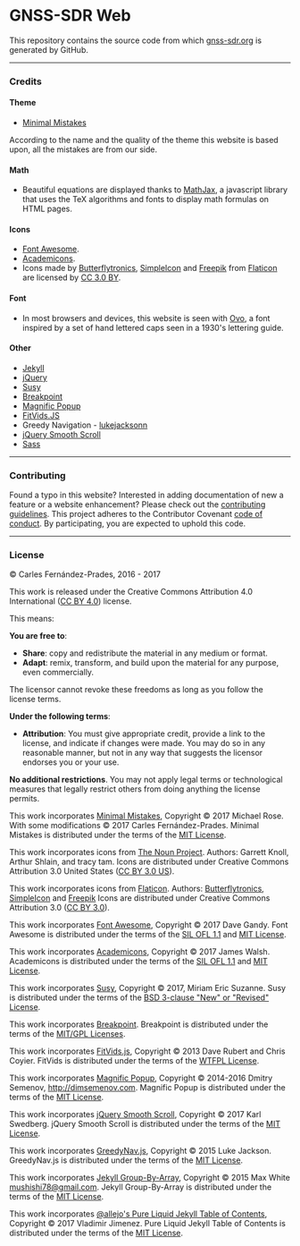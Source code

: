 # GNSS-SDR Web

This repository contains the source code from which [gnss-sdr.org](http://gnss-sdr.org) is generated by GitHub.

---

### Credits

#### Theme

- [Minimal Mistakes](https://mmistakes.github.io/minimal-mistakes/)

According to the name and the quality of the theme this website is based upon, all the mistakes are from our side.


#### Math

- Beautiful equations are displayed thanks to [MathJax](https://www.mathjax.org/), a javascript library that uses the TeX algorithms and fonts to display math formulas on HTML pages.

#### Icons

- [Font Awesome](http://fontawesome.io/).
- [Academicons](https://jpswalsh.github.io/academicons/).
- Icons made by [Butterflytronics](https://www.flaticon.com/authors/butterflytronics), [SimpleIcon](https://www.flaticon.com/authors/simpleicon) and [Freepik](https://www.freepik.com) from [Flaticon](https://www.flaticon.com) are licensed by [CC 3.0 BY](http://creativecommons.org/licenses/by/3.0/).


#### Font

- In most browsers and devices, this website is seen with [Ovo](https://fonts.google.com/specimen/Ovo?query=ovo), a font inspired by a set of hand lettered caps seen in a 1930's lettering guide.


#### Other

- [Jekyll](https://jekyllrb.com/)
- [jQuery](http://jquery.com/)
- [Susy](http://oddbird.net/susy/)
- [Breakpoint](http://breakpoint-sass.com/)
- [Magnific Popup](http://dimsemenov.com/plugins/magnific-popup/)
- [FitVids.JS](http://fitvidsjs.com/)
- Greedy Navigation - [lukejacksonn](https://codepen.io/lukejacksonn/pen/PwmwWV)
- [jQuery Smooth Scroll](https://github.com/kswedberg/jquery-smooth-scroll)
- [Sass](http://sass-lang.com/)

---

### Contributing

Found a typo in this website? Interested in adding documentation of new a feature or a website enhancement? Please check out the [contributing guidelines](CONTRIBUTING.md). This project adheres to the Contributor Covenant [code of conduct](CODE_OF_CONDUCT.md). By participating, you are expected to uphold this code.



---


### License

&copy; Carles Fern&aacute;ndez-Prades, 2016 - 2017

This work is released under the Creative Commons Attribution 4.0 International ([CC BY 4.0](https://creativecommons.org/licenses/by/4.0/legalcode)) license.

This means:

**You are free to**:
* **Share**: copy and redistribute the material in any medium or format.
* **Adapt**: remix, transform, and build upon the material for any purpose, even commercially.

The licensor cannot revoke these freedoms as long as you follow the license terms.


**Under the following terms**:
* **Attribution**: You must give appropriate credit, provide a link to the license, and indicate if changes were made. You may do so in any reasonable manner, but not in any way that suggests the licensor endorses you or your use.


**No additional restrictions**. You may not apply legal terms or technological measures that legally restrict others from doing anything the license permits.

This work incorporates [Minimal Mistakes](https://github.com/mmistakes/minimal-mistakes),
Copyright &copy; 2017 Michael Rose.
With some modifications &copy; 2017 Carles Fern&aacute;ndez-Prades.
Minimal Mistakes is distributed under the terms of the [MIT License](https://opensource.org/licenses/MIT).

This work incorporates icons from [The Noun Project](https://thenounproject.com/).
Authors: Garrett Knoll, Arthur Shlain, and tracy tam.
Icons are distributed under Creative Commons Attribution 3.0 United States ([CC BY 3.0 US](https://creativecommons.org/licenses/by/3.0/us/)).

This work incorporates icons from [Flaticon](hhttps://www.flaticon.com).
Authors: [Butterflytronics](https://www.flaticon.com/authors/butterflytronics), [SimpleIcon](https://www.flaticon.com/authors/simpleicon) and [Freepik](https://www.freepik.com)
Icons are distributed under Creative Commons Attribution 3.0 ([CC BY 3.0](https://creativecommons.org/licenses/by/3.0/legalcode)).

This work incorporates [Font Awesome](http://fontawesome.io/),
Copyright &copy; 2017 Dave Gandy.
Font Awesome is distributed under the terms of the [SIL OFL 1.1](http://scripts.sil.org/OFL) and [MIT License](http://opensource.org/licenses/MIT).

This work incorporates [Academicons](https://jpswalsh.github.io/academicons/),
Copyright &copy; 2017 James Walsh.
Academicons is distributed under the terms of the [SIL OFL 1.1](http://scripts.sil.org/OFL) and [MIT License](http://opensource.org/licenses/MIT).

This work incorporates [Susy](http://oddbird.net/susy/),
Copyright &copy; 2017, Miriam Eric Suzanne.
Susy is distributed under the terms of the [BSD 3-clause "New" or "Revised" License](https://opensource.org/licenses/BSD-3-Clause).

This work incorporates [Breakpoint](http://breakpoint-sass.com/).
Breakpoint is distributed under the terms of the [MIT/GPL Licenses](https://opensource.org/licenses/MIT).

This work incorporates [FitVids.js](https://github.com/davatron5000/FitVids.js/),
Copyright &copy; 2013 Dave Rubert and Chris Coyier.
FitVids is distributed under the terms of the [WTFPL License](http://sam.zoy.org/wtfpl/).

This work incorporates [Magnific Popup](http://dimsemenov.com/plugins/magnific-popup/),
Copyright &copy; 2014-2016 Dmitry Semenov, http://dimsemenov.com.
Magnific Popup is distributed under the terms of the [MIT License](https://opensource.org/licenses/MIT).

This work incorporates [jQuery Smooth Scroll](https://github.com/kswedberg/jquery-smooth-scroll),
Copyright &copy; 2017 Karl Swedberg.
jQuery Smooth Scroll is distributed under the terms of the [MIT License](https://opensource.org/licenses/MIT).

This work incorporates [GreedyNav.js](https://github.com/lukejacksonn/GreedyNav),
Copyright &copy; 2015 Luke Jackson.
GreedyNav.js is distributed under the terms of the [MIT License](https://opensource.org/licenses/MIT).

This work incorporates [Jekyll Group-By-Array](https://github.com/mushishi78/jekyll-group-by-array),
Copyright &copy; 2015 Max White <mushishi78@gmail.com>.
Jekyll Group-By-Array is distributed under the terms of the [MIT License](https://opensource.org/licenses/MIT).

This work incorporates [@allejo's Pure Liquid Jekyll Table of Contents](https://allejo.io/blog/a-jekyll-toc-in-liquid-only/),
Copyright &copy; 2017 Vladimir Jimenez.
Pure Liquid Jekyll Table of Contents is distributed under the terms of the [MIT License](https://opensource.org/licenses/MIT).

